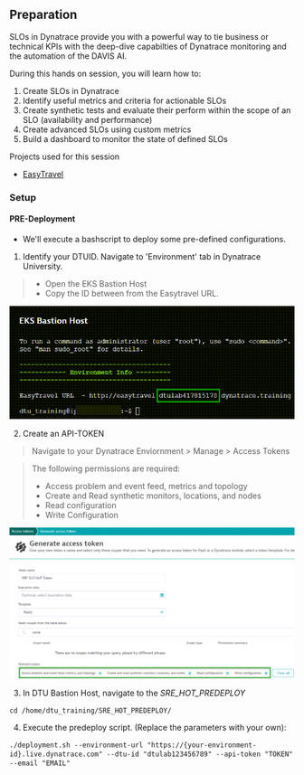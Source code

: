## Preparation

SLOs in Dynatrace provide you with a powerful way to tie business or technical KPIs with the deep-dive capabilties of Dynatrace monitoring and the automation of the DAVIS AI.

During this hands on session, you will learn how to:
1. Create SLOs in Dynatrace
2. Identify useful metrics and criteria for actionable SLOs
3. Create synthetic tests and evaluate their perform within the scope of an SLO (availability and performance)
4. Create advanced SLOs using custom metrics
5. Build a dashboard to monitor the state of defined SLOs

Projects used for this session
- [EasyTravel](https://github.com/Dynatrace/easyTravel-Docker)

### Setup
#### PRE-Deployment
- We'll execute a bashscript to deploy some pre-defined configurations.
1. Identify your DTUID. Navigate to 'Environment' tab in Dynatrace University.
> - Open the EKS Bastion Host </br>
> - Copy the ID between from the Easytravel URL.

![](../../assets/images/pre_deploy_2.png)

2. Create an API-TOKEN
> Navigate to your Dynatrace Enviornment > Manage > Access Tokens

> The following permissions are required: </br>
> - Access problem and event feed, metrics and topology</br>
> - Create and Read synthetic monitors, locations, and nodes</br>
> - Read configuration</br>
> - Write Configuration</br>

![](../../assets/images/pre_deploy_1.png)

3. In DTU Bastion Host, navigate to the *SRE\_HOT\_PREDEPLOY*

```
cd /home/dtu_training/SRE_HOT_PREDEPLOY/
```

4. Execute the predeploy script. (Replace the parameters with your own):

```
./deployment.sh --environment-url "https://{your-environment-id}.live.dynatrace.com" --dtu-id "dtulab123456789" --api-token "TOKEN" --email "EMAIL"
```